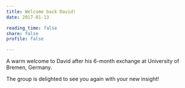 ```yaml
---
title: Welcome back David!
date: 2017-01-13

reading_time: false
share: false
profile: false

---
```

A warm welcome to David after his 6-month exchange at University of Bremen, Germany. 
<!--more-->

The group is delighted to see you again with your new insight!

